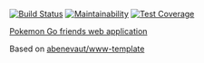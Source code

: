 [![Build Status](https://travis-ci.org/pokemon-friends-com/www.svg?branch=master)](https://travis-ci.org/pokemon-friends-com/www) [![Maintainability](https://api.codeclimate.com/v1/badges/ce868e3c3545ab6a824d/maintainability)](https://codeclimate.com/github/pokemon-friends-com/www/maintainability) [![Test Coverage](https://api.codeclimate.com/v1/badges/ce868e3c3545ab6a824d/test_coverage)](https://codeclimate.com/github/pokemon-friends-com/www/test_coverage)

[Pokemon Go friends web application](https://www.pokemon-friends.com)

Based on [abenevaut/www-template](https://github.com/abenevaut/www-template) 
